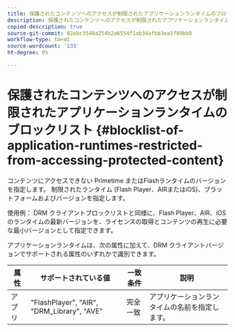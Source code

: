 ```yaml
---
title: 保護されたコンテンツへのアクセスが制限されたアプリケーションランタイムのブロックリスト
description: 保護されたコンテンツへのアクセスが制限されたアプリケーションランタイムのブロックリスト
copied-description: true
source-git-commit: 02ebc3548a254b2a6554f1ab34afbb3ea5f09bb8
workflow-type: tm+mt
source-wordcount: '133'
ht-degree: 0%

---
```


# 保護されたコンテンツへのアクセスが制限されたアプリケーションランタイムのブロックリスト {#blocklist-of-application-runtimes-restricted-from-accessing-protected-content}

コンテンツにアクセスできない Primetime またはFlashランタイムのバージョンを指定します。 制限されたランタイム (Flash Player、AIRまたはiOS)、プラットフォームおよびバージョンを指定します。

使用例： DRM クライアントブロックリストと同様に、Flash Player、AIR、iOSのランタイムの最新バージョンを、ライセンスの取得とコンテンツの再生に必要な最小バージョンとして指定できます。

アプリケーションランタイムは、次の属性に加えて、DRM クライアントバージョンでサポートされる属性のいずれかで識別できます。

| **属性** | **サポートされている値** | **一致条件** | **説明** |
|---|---|---|---|
| アプリ | &quot;FlashPlayer&quot;, &quot;AIR&quot;, &quot;DRM_Library&quot;, &quot;AVE&quot; | 完全一致 | アプリケーションランタイムの名前を指定します。 |
